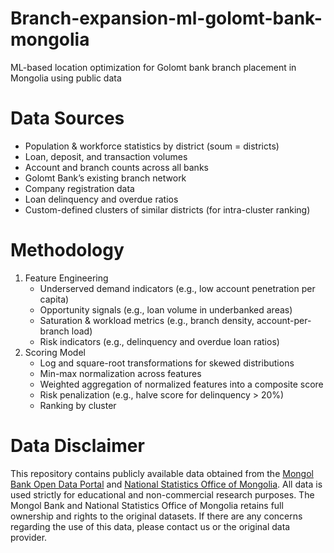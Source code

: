 # Branch-expansion-ml-golomt-bank-mongolia
ML-based location optimization for Golomt bank branch placement in Mongolia using public data
# Data Sources
- Population & workforce statistics by district (soum = districts)
- Loan, deposit, and transaction volumes
- Account and branch counts across all banks
- Golomt Bank’s existing branch network
- Company registration data
- Loan delinquency and overdue ratios
- Custom-defined clusters of similar districts (for intra-cluster ranking)

# Methodology
1) Feature Engineering
   - Underserved demand indicators (e.g., low account penetration per capita)
   - Opportunity signals (e.g., loan volume in underbanked areas)
   - Saturation & workload metrics (e.g., branch density, account-per-branch load)
   - Risk indicators (e.g., delinquency and overdue loan ratios)
3) Scoring Model
   - Log and square-root transformations for skewed distributions
   - Min-max normalization across features
   - Weighted aggregation of normalized features into a composite score
   - Risk penalization (e.g., halve score for delinquency > 20%)
   - Ranking by cluster 
# Data Disclaimer
This repository contains publicly available data obtained from the [Mongol Bank Open Data Portal](https://stat.mongolbank.mn/finance) and [National Statistics Office of Mongolia](https://www.1212.mn/en). All data is used strictly for educational and non-commercial research purposes. The Mongol Bank and National Statistics Office of Mongolia retains full ownership and rights to the original datasets. If there are any concerns regarding the use of this data, please contact us or the original data provider.

